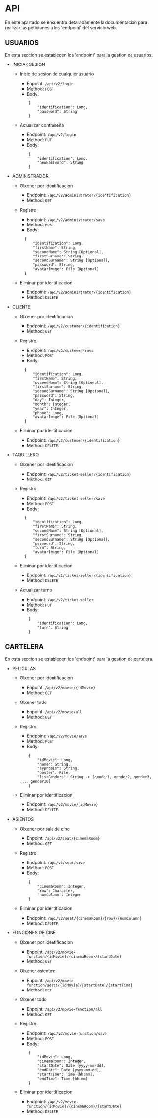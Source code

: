# API
En este apartado se encuentra detalladamente la documentacion para realizar las peticiones a los 'endpoint' del servicio web.

## USUARIOS
En esta seccion se establecen los 'endpoint' para la gestion de usuarios.

- INICIAR SESION

    - Inicio de sesion de cualquier usuario
        - Enpoint: `/api/v2/login`
        - Method: `POST`
        - Body:
        ```
            {
                "identification": Long,
                "password": String
            }
        ```

    - Actualizar contraseña
        - Endpoint: `/api/v2/login`
        - Method: `PUT`
        - Body:
        ```
            {
                "identification": Long,
                "newPassword": String
            }
        ```

- ADMINISTRADOR

    - Obtener por identificacion
        - Endpoint: `/api/v2/administrator/{identification}`
        - Method: `GET`

    - Registro
      - Endpoint: `/api/v2/administrator/save`
      - Method: `POST`
      - Body:
      ```
        {
            "identification": Long,
            "firstName": String,
            "secondName": String [Optional],
            "firstSurname": String,
            "secondSurname": String [Optional],
            "password": String,
            "avatarImage": File [Optional]
        }
      ```
    
    - Eliminar por identificacion
        - Endpoint: `/api/v2/administrator/{identification}`
        - Method: `DELETE`

- CLIENTE

    - Obtener por identificacion
        - Endpoint: `/api/v2/customer/{identification}`
        - Method: `GET`

    - Registro
      - Endpoint: `/api/v2/customer/save`
      - Method: `POST`
      - Body:
      ```
        {
            "identification": Long,
            "firstName": String,
            "secondName": String [Optional],
            "firstSurname": String,
            "secondSurname": String [Optional],
            "password": String,
            "day": Integer,
            "month": Integer,
            "year": Integer,
            "phone": Long,
            "avatarImage": File [Optional]
        }
      ```
    
    - Eliminar por identificacion
        - Endpoint: `/api/v2/customer/{identification}`
        - Method: `DELETE`

- TAQUILLERO    

    - Obtener por identificacion
        - Endpoint: `/api/v2/ticket-seller/{identification}`
        - Method: `GET`

    - Registro
      - Endpoint: `/api/v2/ticket-seller/save`
      - Method: `POST`
      - Body:
      ```
        {
            "identification": Long,
            "firstName": String,
            "secondName": String [Optional],
            "firstSurname": String,
            "secondSurname": String [Optional],
            "password": String,
            "turn": String,
            "avatarImage": File [Optional]
        }
      ```
    
    - Eliminar por identificacion
        - Endpoint: `/api/v2/ticket-seller/{identification}`
        - Method: `DELETE`

    - Actualizar turno
        - Endpoint: `/api/v2/ticket-seller`
        - Method: `PUT`
        - Body:
        ```
            {
                "identification": Long,
                "turn": String
            }
        ```

## CARTELERA
En esta seccion se establecen los 'endpoint' para la gestion de cartelera.

- PELICULAS

    - Obtener por identificacion
        - Enpoint: `/api/v2/movie/{idMovie}`
        - Method: `GET`

    - Obtener todo
        - Enpoint: `/api/v2/movie/all`
        - Method: `GET`

    - Registro
        - Endpoint: `/api/v2/movie/save`
        - Method: `POST`
        - Body:
        ```
            {
                "idMovie": Long,
                "name": String,
                "sypnosis": String,
                "poster": File,
                "listGenders": String -> [gender1, gender2, gender3, ..., gender10]
            }
        ```
    - Eliminar por identificacion
        - Endpoint: `/api/v2/movie/{idMovie}`
        - Method: `DELETE`

- ASIENTOS

    - Obtener por sala de cine
        - Enpoint: `/api/v2/seat/{cinemaRoom}`
        - Method: `GET`        

    - Registro
        - Endpoint: `/api/v2/seat/save`
        - Method: `POST`
        - Body:
        ```
            {
                "cinemaRoom": Integer,
                "row": Character,
                "numColumn": Integer
            }
        ```

    - Eliminar por identificacion
        - Endpoint: `/api/v2/seat/{cinemaRoom}/{row}/{numColumn}`
        - Method: `DELETE`

- FUNCIONES DE CINE

    - Obtener por identificacion
        - Enpoint: `/api/v2/movie-function/{idMovie}/{cinemaRoom}/{startDate}`
        - Method: `GET`

    - Obtener asientos:
        - Enpoint: `/api/v2/movie-function/seats/{idMovie}/{startDate}/{startTime}`
        - Method: `GET`

    - Obtener todo
        - Enpoint: `/api/v2/movie-function/all`
        - Method: `GET`

    - Registro
        - Endpoint: `/api/v2/movie-function/save`
        - Method: `POST`
        - Body:
        ```
            {
                "idMovie": Long,
                "cinemaRoom": Integer,
                "startDate": Date [yyyy-mm-dd],
                "endDate": Date [yyyy-mm-dd],
                "startTime": Time [hh:mm],
                "endTime": Time [hh:mm]
            }
        ```

    - Eliminar por identificacion
        - Endpoint: `/api/v2/movie-function/{idMovie}/{cinemaRoom}/{startDate}`
        - Method: `DELETE`